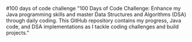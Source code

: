 #100 days of code challenge
"100 Days of Code Challenge: Enhance my Java programming skills and master Data Structures and Algorithms (DSA) through daily coding. 
This GitHub repository contains my progress, Java code, and DSA implementations as I tackle coding challenges and build projects."
